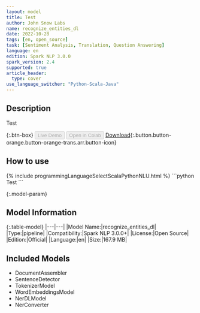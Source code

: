 ```yaml
---
layout: model
title: Test
author: John Snow Labs
name: recognize_entities_dl
date: 2022-10-28
tags: [en, open_source]
task: [Sentiment Analysis, Translation, Question Answering]
language: en
edition: Spark NLP 3.0.0
spark_version: 2.4
supported: true
article_header:
  type: cover
use_language_switcher: "Python-Scala-Java"
---
```


## Description

Test

{:.btn-box}
<button class="button button-orange" disabled>Live Demo</button>
<button class="button button-orange" disabled>Open in Colab</button>
[Download](https://s3.amazonaws.com/models-hub-auxdata/public/models/recognize_entities_dl_en_3.0.0_2.4_1666940281365.zip){:.button.button-orange.button-orange-trans.arr.button-icon}

## How to use



<div class="tabs-box" markdown="1">
{% include programmingLanguageSelectScalaPythonNLU.html %}
```python
Test
```

</div>

{:.model-param}
## Model Information

{:.table-model}
|---|---|
|Model Name:|recognize_entities_dl|
|Type:|pipeline|
|Compatibility:|Spark NLP 3.0.0+|
|License:|Open Source|
|Edition:|Official|
|Language:|en|
|Size:|167.9 MB|

## Included Models

- DocumentAssembler
- SentenceDetector
- TokenizerModel
- WordEmbeddingsModel
- NerDLModel
- NerConverter